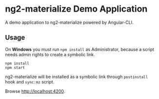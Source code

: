 # ng2-materialize Demo Application

A demo application to ng2-materialize powered by Angular-CLI.

## Usage

On **Windows** you must run `npm install` as Administrator, because a script needs admin rights to create a symbolic link.

```
npm install 
npm start
```

ng2-materialize will be installed as a symbolic link through `postinstall` hook and `sync:mz` script.

Browse [http://localhost:4200](http://localhost:4200).
